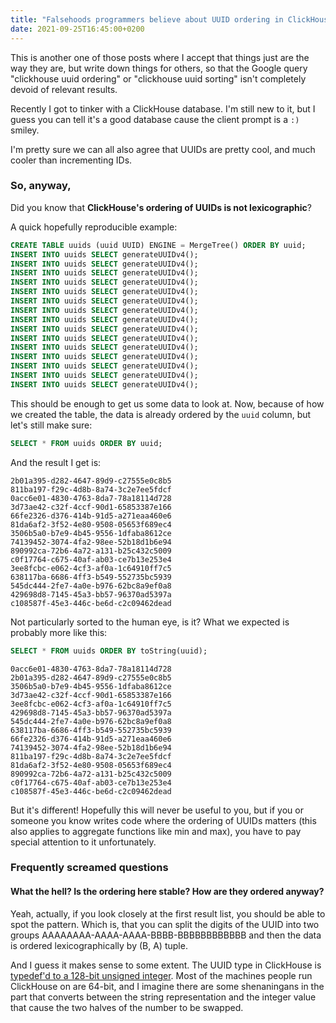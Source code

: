```yaml
---
title: "Falsehoods programmers believe about UUID ordering in ClickHouse"
date: 2021-09-25T16:45:00+0200
---
```


This is another one of those posts where I accept that things just are the way they are, but write down things for others, so that the Google query "clickhouse uuid ordering" or "clickhouse uuid sorting" isn't completely devoid of relevant results.

Recently I got to tinker with a ClickHouse database. I'm still new to it, but I guess you can tell it's a good database cause the client prompt is a `:)` smiley.

I'm pretty sure we can all also agree that UUIDs are pretty cool, and much cooler than incrementing IDs.

### So, anyway,

Did you know that **ClickHouse's ordering of UUIDs is not lexicographic**?

A quick hopefully reproducible example:

```sql
CREATE TABLE uuids (uuid UUID) ENGINE = MergeTree() ORDER BY uuid;
INSERT INTO uuids SELECT generateUUIDv4();
INSERT INTO uuids SELECT generateUUIDv4();
INSERT INTO uuids SELECT generateUUIDv4();
INSERT INTO uuids SELECT generateUUIDv4();
INSERT INTO uuids SELECT generateUUIDv4();
INSERT INTO uuids SELECT generateUUIDv4();
INSERT INTO uuids SELECT generateUUIDv4();
INSERT INTO uuids SELECT generateUUIDv4();
INSERT INTO uuids SELECT generateUUIDv4();
INSERT INTO uuids SELECT generateUUIDv4();
INSERT INTO uuids SELECT generateUUIDv4();
INSERT INTO uuids SELECT generateUUIDv4();
INSERT INTO uuids SELECT generateUUIDv4();
INSERT INTO uuids SELECT generateUUIDv4();
INSERT INTO uuids SELECT generateUUIDv4();
```

This should be enough to get us some data to look at. Now, because of how we created the table, the data is already ordered by the `uuid` column, but let's still make sure:

```sql
SELECT * FROM uuids ORDER BY uuid;
```

And the result I get is:

```
2b01a395-d282-4647-89d9-c27555e0c8b5
811ba197-f29c-4d8b-8a74-3c2e7ee5fdcf
0acc6e01-4830-4763-8da7-78a18114d728
3d73ae42-c32f-4ccf-90d1-65853387e166
66fe2326-d376-414b-91d5-a271eaa460e6
81da6af2-3f52-4e80-9508-05653f689ec4
3506b5a0-b7e9-4b45-9556-1dfaba8612ce
74139452-3074-4fa2-98ee-52b18d1b6e94
890992ca-72b6-4a72-a131-b25c432c5009
c0f17764-c675-40af-ab03-ce7b13e253e4
3ee8fcbc-e062-4cf3-af0a-1c64910ff7c5
638117ba-6686-4ff3-b549-552735bc5939
545dc444-2fe7-4a0e-b976-62bc8a9ef0a8
429698d8-7145-45a3-bb57-96370ad5397a
c108587f-45e3-446c-be6d-c2c09462dead
```

Not particularly sorted to the human eye, is it? What we expected is probably more like this:

```sql
SELECT * FROM uuids ORDER BY toString(uuid);
```

```
0acc6e01-4830-4763-8da7-78a18114d728
2b01a395-d282-4647-89d9-c27555e0c8b5
3506b5a0-b7e9-4b45-9556-1dfaba8612ce
3d73ae42-c32f-4ccf-90d1-65853387e166
3ee8fcbc-e062-4cf3-af0a-1c64910ff7c5
429698d8-7145-45a3-bb57-96370ad5397a
545dc444-2fe7-4a0e-b976-62bc8a9ef0a8
638117ba-6686-4ff3-b549-552735bc5939
66fe2326-d376-414b-91d5-a271eaa460e6
74139452-3074-4fa2-98ee-52b18d1b6e94
811ba197-f29c-4d8b-8a74-3c2e7ee5fdcf
81da6af2-3f52-4e80-9508-05653f689ec4
890992ca-72b6-4a72-a131-b25c432c5009
c0f17764-c675-40af-ab03-ce7b13e253e4
c108587f-45e3-446c-be6d-c2c09462dead
```

But it's different! Hopefully this will never be useful to you, but if you or someone you know writes code where the ordering of UUIDs matters (this also applies to aggregate functions like min and max), you have to pay special attention to it unfortunately.

### Frequently screamed questions

#### What the hell? Is the ordering here stable? How are they ordered anyway?

Yeah, actually, if you look closely at the first result list, you should be able to spot the pattern. Which is, that you can split the digits of the UUID into two groups AAAAAAAA-AAAA-AAAA-BBBB-BBBBBBBBBBBB and then the data is ordered lexicographically by (B, A) tuple.

And I guess it makes sense to some extent. The UUID type in ClickHouse is [typedef'd to a 128-bit unsigned integer](https://github.com/ClickHouse/ClickHouse/blob/066d02dd2fdcd82bfd1b3e78d1ecfd9bfdd5e7d8/src/Core/Types.h#L73). Most of the machines people run ClickHouse on are 64-bit, and I imagine there are some shenaningans in the part that converts between the string representation and the integer value that cause the two halves of the number to be swapped.
